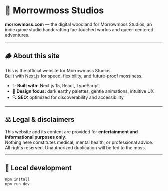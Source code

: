 # 🌿 Morrowmoss Studios

**morrowmoss.com** — the digital woodland for Morrowmoss Studios, an indie game studio handcrafting fae-touched worlds and queer-centered adventures.

---

## 🪵 About this site

This is the official website for Morrowmoss Studios.  
Built with [Next.js](https://nextjs.org/) for speed, flexibility, and future-proof mossiness.

- ✨ **Built with:** Next.js 15, React, TypeScript
- 🌙 **Design focus:** dark earthy palettes, gentle animations, intuitive UX
- 🔍 **SEO:** optimized for discoverability and accessibility

---

## ⚖️ Legal & disclaimers

This website and its content are provided for **entertainment and informational purposes only**.  
Nothing here constitutes medical, mental health, or professional advice.  
All rights reserved. Unauthorized duplication will be fed to the moss.

---

## 🚀 Local development

```bash
npm install
npm run dev
